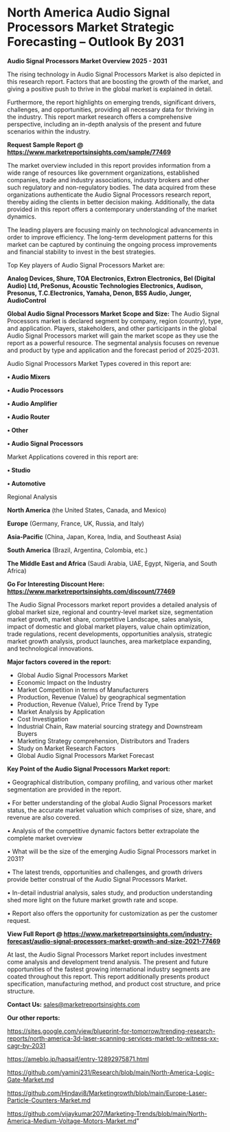 # North America Audio Signal Processors Market Strategic Forecasting – Outlook By 2031

<Strong> Audio Signal Processors Market Overview 2025 - 2031</strong>

The rising technology in Audio Signal Processors Market is also depicted in this research report. Factors that are boosting the growth of the market, and giving a positive push to thrive in the global market is explained in detail.

Furthermore, the report highlights on emerging trends, significant drivers, challenges, and opportunities, providing all necessary data for thriving in the industry. This report market research offers a comprehensive perspective, including an in-depth analysis of the present and future scenarios within the industry.

<strong>Request Sample Report @ <a href=https://www.marketreportsinsights.com/sample/77469>https://www.marketreportsinsights.com/sample/77469</a></strong>

The market overview included in this report provides information from a wide range of resources like government organizations, established companies, trade and industry associations, industry brokers and other such regulatory and non-regulatory bodies. The data acquired from these organizations authenticate the Audio Signal Processors research report, thereby aiding the clients in better decision making. Additionally, the data provided in this report offers a contemporary understanding of the market dynamics.

The leading players are focusing mainly on technological advancements in order to improve efficiency. The long-term development patterns for this market can be captured by continuing the ongoing process improvements and financial stability to invest in the best strategies.

Top Key players of Audio Signal Processors Market are:

<strong>Analog Devices, Shure, TOA Electronics, Extron Electronics, Bel (Digital Audio) Ltd, PreSonus, Acoustic Technologies Electronics, Audison, Presonus, T.C.Electronics, Yamaha, Denon, BSS Audio, Junger, AudioControl</strong>

<strong><b>Global Audio Signal Processors Market Scope and Size:</b></strong>
The Audio Signal Processors market is declared segment by company, region (country), type, and application. Players, stakeholders, and other participants in the global Audio Signal Processors market will gain the market scope as they use the report as a powerful resource. The segmental analysis focuses on revenue and product by type and application and the forecast period of 2025-2031.

Audio Signal Processors Market Types covered in this report are:

<strong>• Audio Mixers

• Audio Processors

• Audio Amplifier

• Audio Router

• Other

• Audio Signal Processors</strong>

Market Applications covered in this report are:

<strong>• Studio

• Automotive</strong> 

Regional Analysis

<strong>North America</strong> (the United States, Canada, and Mexico)

<strong>Europe</strong> (Germany, France, UK, Russia, and Italy)

<strong>Asia-Pacific</strong> (China, Japan, Korea, India, and Southeast Asia)

<strong>South America</strong> (Brazil, Argentina, Colombia, etc.)

<strong>The Middle East and Africa</strong> (Saudi Arabia, UAE, Egypt, Nigeria, and South Africa)

<strong>Go For Interesting Discount Here: <a href=https://www.marketreportsinsights.com/discount/77469>https://www.marketreportsinsights.com/discount/77469</a></strong>

The Audio Signal Processors market report provides a detailed analysis of global market size, regional and country-level market size, segmentation market growth, market share, competitive Landscape, sales analysis, impact of domestic and global market players, value chain optimization, trade regulations, recent developments, opportunities analysis, strategic market growth analysis, product launches, area marketplace expanding, and technological innovations.

<strong><b>Major factors covered in the report:</b></strong>
<ul>
  <li>Global Audio Signal Processors Market </li>
  <li>Economic Impact on the Industry</li>
  <li>Market Competition in terms of Manufacturers</li>
  <li>Production, Revenue (Value) by geographical segmentation</li>
  <li>Production, Revenue (Value), Price Trend by Type</li>
  <li>Market Analysis by Application</li>
  <li>Cost Investigation</li>
  <li>Industrial Chain, Raw material sourcing strategy and Downstream Buyers</li>
  <li>Marketing Strategy comprehension, Distributors and Traders</li>
  <li>Study on Market Research Factors</li>
  <li>Global Audio Signal Processors Market Forecast</li>
</ul>

<strong><b>Key Point of the Audio Signal Processors Market report:</b></strong>

• Geographical distribution, company profiling, and various other market segmentation are provided in the report.

• For better understanding of the global Audio Signal Processors market status, the accurate market valuation which comprises of size, share, and revenue are also covered.

• Analysis of the competitive dynamic factors better extrapolate the complete market overview

• What will be the size of the emerging Audio Signal Processors market in 2031?

• The latest trends, opportunities and challenges, and growth drivers provide better construal of the Audio Signal Processors Market.

• In-detail industrial analysis, sales study, and production understanding shed more light on the future market growth rate and scope.

• Report also offers the opportunity for customization as per the customer request.

<strong><b>View Full Report @ <a href=https://www.marketreportsinsights.com/industry-forecast/audio-signal-processors-market-growth-and-size-2021-77469>https://www.marketreportsinsights.com/industry-forecast/audio-signal-processors-market-growth-and-size-2021-77469</a></b></strong>


At last, the Audio Signal Processors Market report includes investment come analysis and development trend analysis. The present and future opportunities of the fastest growing international industry segments are coated throughout this report. This report additionally presents product specification, manufacturing method, and product cost structure, and price structure.

<strong>Contact Us:</strong>
sales@marketreportsinsights.com

<strong>Our other reports:</strong>

<a href=https://sites.google.com/view/blueprint-for-tomorrow/trending-research-reports/north-america-3d-laser-scanning-services-market-to-witness-xx-cagr-by-2031>https://sites.google.com/view/blueprint-for-tomorrow/trending-research-reports/north-america-3d-laser-scanning-services-market-to-witness-xx-cagr-by-2031</a>

<a href=https://ameblo.jp/haqsaif/entry-12892975871.html>https://ameblo.jp/haqsaif/entry-12892975871.html</a>

<a href=https://github.com/yamini231/Research/blob/main/North-America-Logic-Gate-Market.md>https://github.com/yamini231/Research/blob/main/North-America-Logic-Gate-Market.md</a>

<a href=https://github.com/Hindavi8/Marketingrowth/blob/main/Europe-Laser-Particle-Counters-Market.md>https://github.com/Hindavi8/Marketingrowth/blob/main/Europe-Laser-Particle-Counters-Market.md</a>

<a href=https://github.com/vijaykumar207/Marketing-Trends/blob/main/North-America-Medium-Voltage-Motors-Market.md>https://github.com/vijaykumar207/Marketing-Trends/blob/main/North-America-Medium-Voltage-Motors-Market.md</a>"
